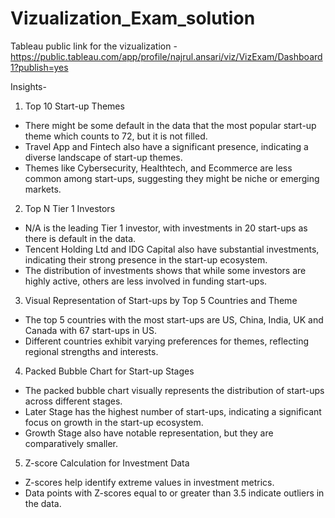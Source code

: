# Vizualization_Exam_solution
Tableau public link for the vizualization - https://public.tableau.com/app/profile/najrul.ansari/viz/VizExam/Dashboard1?publish=yes

Insights-
1. Top 10 Start-up Themes
  * There might be some default in the data that the most popular start-up theme which counts to 72, but it is not filled.
  * Travel App and Fintech also have a significant presence, indicating a diverse landscape of start-up themes.
  * Themes like Cybersecurity, Healthtech, and Ecommerce are less common among start-ups, suggesting they might be niche or emerging markets.

2. Top N Tier 1 Investors
  * N/A is the leading Tier 1 investor, with investments in 20 start-ups as there is default in the data.
  * Tencent Holding Ltd and IDG Capital also have substantial investments, indicating their strong presence in the start-up ecosystem.
  * The distribution of investments shows that while some investors are highly active, others are less involved in funding start-ups.
  
3. Visual Representation of Start-ups by Top 5 Countries and Theme
  * The top 5 countries with the most start-ups are US, China, India, UK and Canada with 67 start-ups in US.
  * Different countries exhibit varying preferences for themes, reflecting regional strengths and interests.

4. Packed Bubble Chart for Start-up Stages
  * The packed bubble chart visually represents the distribution of start-ups across different stages.
  * Later Stage has the highest number of start-ups, indicating a significant focus on growth in the start-up ecosystem.
  *  Growth Stage also have notable representation, but they are comparatively smaller.

5. Z-score Calculation for Investment Data
  * Z-scores help identify extreme values in investment metrics.
  * Data points with Z-scores equal to or greater than 3.5 indicate outliers in the data.
